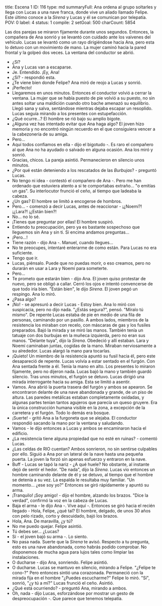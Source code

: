 title:          Escena 1
ID:             116
type:           md
summaryFull:    Ana ordena al grupo soltarles y llega con Lucas a una nave franca, donde vive un aliado llamado Felipe. Este último conoce a la *Sirena* y Lucas y él se comunican por telepatía.
POV:            0
label:          4
status:         1
compile:        2
setGoal:        500
charCount:      5854


Las dos parejas se miraron fijamente durante unos segundos.
Entonces, la compañera de Ana sonrió y se levantó con cuidado ante los vaivenes del vehículo.
Lucas se levantó como un rayo dirigiéndose hacia Ana, pero esta lo detuvo con un movimiento de mano.
La mujer caminó hacia la pared frontal y la golpeó dos veces. La ventana del conductor se abrió.
- ¿Sí?
- Ana y Lucas van a escaparse.
- Je. Entendido. ¡Ey, Ana!
- ¿Sí? - respondió esta.
- ¿Te viene bien donde Felipe?
Ana miró de reojo a Lucas y sonrió.
- ¡Perfecto!
- Llegaremos en unos minutos.
Entonces el conductor volvió a cerrar la ventana.
La mujer que se había puesto de pie volvió a su puesto, no sin antes soltar una maldición cuando otro bache amenazó su equilibrio. Llegó sana y salva, sentándose mientras dejaba escapar un resoplido.
Lucas seguía mirando a los presentes con estupefacción.
- ¿Qué ocurre...?
El hombre se rió bajo su amplio bigote.
- ¿Alguna vez has intentado evitar que Ana haga algo?
El joven hizo memoria y no encontró ningún recuerdo en el que consiguiera vencer a la cabezonería de su amiga.
- Pero...
- Aquí todos confiamos en ella - dijo el bigotudo -. Es raro el compañero al que Ana no ha ayudado o salvado en alguna ocasión.
Ana los miró y sonrió.
- Gracias, chicos.
La pareja asintió.
Permanecieron en silencio unos minutos.
- ¿Por qué están deteniendo a los rescatados de las *Burbujas*? - preguntó Lucas.
- No tengo ni idea - contestó el compañero de Ana -. Pero me han ordenado que estuviera atento a si te comportabas extraño... "o emitías un gas".
Su interlocutor frunció el ceño, al tiempo que ladeaba la cabeza.
- ¿Un gas?
El hombre se limitó a encogerse de hombros.
- Pero... - comenzó a decir Lucas, antes de reaccionar - ¡¿Noemí?! ¡¿Lara?! ¡¿Están bien?!
- No... no lo sé.
- ¡Tienes que preguntar por ellas!
El hombre suspiró.
- Entiendo tu preocupación, pero ya es bastante sospechoso que lleguemos sin Ana y sin ti. Si encima andamos preguntas...
- ¡Pero...!
- Tiene razón - dijo Ana -. Manuel, cuando llegues...
- No te preocupes, intentaré enterarme de como están.
Para Lucas no era suficiente.
- Tengo que ir.
- Lucas, piénsalo. Puede que no puedas morir, o eso creamos, pero no durarán en usar a Lara y Noemí para someterte.
- Pero...
- Te prometo que estarán bien - dijo Ana.
El joven quiso protestar de nuevo, pero se obligó a callar. Cerró los ojos e intentó convencerse de que todo iría bien.
"Están bien", le dijo *Sirena*.
El joven pegó un respingo. Ana lo miró.
- ¿Pasa algo?
- ¡No! - se apresuró a decir Lucas - Estoy bien.
Ana lo miró con suspicacia, pero no dijo nada.
"¿Estás segura?", pensó.
"Míralo tú mismo".
De repente Lucas estaba de pie en medio de una fila de personas, caminando por un pasillo. A ambos lados, miembros de la resistencia los miraban con recelo, con máscaras de gas y los fusiles preparados.
Bajó la mirada y se miró las manos. También tenía un tatuaje con dos burbujas en la muñeca izquierda, pero no eran sus manos.
"Delante tuya", dijo la *Sirena*.
Obedeció y allí estaban. Lara y Noemí caminaban juntas, cogidas de la mano. Miraban nerviosamente a su alrededor.
Lucas alargó la mano para tocarlas.
- ¡Quieto!
Un miembro de la resistencia apuntó su fusil hacia él, pero este desapareció de repente.
Lucas volvía a estar sentado en el furgón. Con Ana sentada frente a él.
Tenía la mano en alto.
Los presentes lo miraron fijamente, pero no dijeron nada.
Lucas bajó la mano y también guardó silencio.
Tras unos minutos, el furgón se detuvo.
Lucas dirigió una mirada interrogante hacia su amiga. Esta se limitó a asentir.
- Vamos.
Ana abrió la puerta trasera del furgón y ambos se apearon.
Se encontraron delante de una nave abandonada y grande, de un piso de altura. Las paredes metálicas estaban completamente oxidadas, y algunas partes tenían tantos agujeros que parecía un queso gruyere. Era la única construcción humana visible en la zona, a excepción de la carretera y el furgón. Todo lo demás era bosque.
- ¡Suerte! - gritó Ana a la furgoneta que se alejaba.
El conductor respondió sacando la mano por la ventana y saludando.
- Vamos - le dijo entonces a Lucas y ambos se encaminaron hacia el edificio. 
- ¿La resistencia tiene alguna propiedad que no esté en ruinas? - comentó Lucas.
- ¿Las celdas de RIO cuentan?
Ambos sonrieron, no sin sentirse culpables por ello.
Siguió a Ana por un lateral de la nave hasta una pequeña puerta. La joven la forzó sin apenas esfuerzo y entraron en la nave.
- Buff - Lucas se tapó la nariz - ¿A qué huele?
No obstante, al instante dejó de sentir el hedor.
"De nada", dijo la *Sirena*.
Lucas vio entonces un hombre caminando delante de él y se detuvo, al tiempo que el hombre se detenía a su vez. La espalda le resultaba muy familiar.
"Un momento... ¿ese soy yo?"
Entonces se giró rápidamente y apuntó su arma.
- ¡Tranquilo! ¡Soy amigo! - dijo el hombre, alzando los brazos.
"Dice la verdad", confirmó la voz en la cabeza de Lucas.
- Baja el arma - le dijo Ana -. Vive aquí -. Entonces se giró hacia el recién llegado - Hola, Felipe, ¿qué tal?
El hombre, delgado, de unos 30 años con pelo rizado, corto y descuidado, bajó los brazos.
- Hola, Ana. De maravilla, ¿y tú?
- No me puedo quejar.
Felipe asintió.
- Tú debes ser... ¿Lucas?
- Sí - el joven bajó su arma -. Lo siento.
- No pasa nada. Suerte que la *Sirena* te avisó. Respecto a tu pregunta, esto es una nave abandonada, como habrás podido comprobar. No disponemos de mucha agua para lujos tales como limpiar las instalaciones.
- O ducharse - dijo Ana, sonriendo.
Felipe asintió.
- O ducharse.
Lucas se mantuvo en silencio, mirando a Felipe.
"¿Felipe te cono-?" Pero entonces sintió una corazonada. Permaneció con la mirada fija en el hombre "¿Puedes escucharme?"
Felipe lo miró.
"Sí", sonrió, "¿y tú a mí?"
Lucas frunció el ceño. Asintió.
- ¿Qué está ocurriendo? - preguntó Ana, mirando a ambos.
- Oh, nada - dijo Lucas, esforzándose por mostrar un gesto de despreocupación -. Que parece que tenemos telepatía.